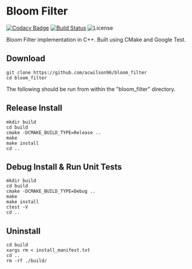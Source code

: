 # Bloom Filter

[![Codacy Badge](https://api.codacy.com/project/badge/Grade/be1e64782da1444396fbb6e8302caf28)](https://app.codacy.com/app/rdtscp/bloom_filter?utm_source=github.com&utm_medium=referral&utm_content=rdtscp/bloom_filter&utm_campaign=Badge_Grade_Dashboard)
[![Build Status](https://travis-ci.com/rdtscp/bloom_filter.svg?branch=master)](https://travis-ci.com/rdtscp/bloom_filter)
![License](https://img.shields.io/badge/License-MIT-brightgreen.svg)

Bloom Filter implementation in C++. Built using CMake and Google Test. 

## Download

    git clone https://github.com/acwilson96/bloom_filter
    cd bloom_filter

The following should be run from within the "bloom_filter" directory.

## Release Install

    mkdir build
    cd build
    cmake -DCMAKE_BUILD_TYPE=Release ..
    make
    make install
    cd ..

## Debug Install & Run Unit Tests

    mkdir build
    cd build
    cmake -DCMAKE_BUILD_TYPE=Debug ..
    make
    make install
    ctest -V
    cd ..

## Uninstall

    cd build
    xargs rm < install_manifest.txt
    cd ..
    rm -rf ./build/
